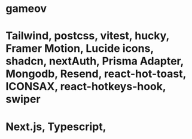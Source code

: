 # gameov

# Tailwind, postcss, vitest, hucky, Framer Motion, Lucide icons, shadcn, nextAuth, Prisma Adapter, Mongodb, Resend, react-hot-toast, ICONSAX, react-hotkeys-hook, swiper

# Next.js, Typescript,

